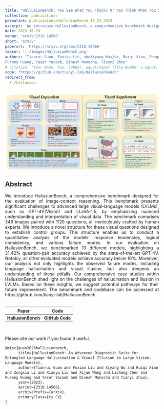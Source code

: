 ```yaml
---
title: "HallusionBench: You See What You Think? Or You Think What You See? An Image-Context Reasoning Benchmark Challenging for GPT-4V(ision), LLaVA-1.5, and Other Multi-modality Models"
collection: publications
permalink: publications/HallusionBench_10_23_2023
excerpt: 'We introduce HallusionBench, a comprehensive benchmark designed for the evaluation of image-context reasoning. This benchmark presents significant challenges to advanced large visual-language models (LVLMs), such as GPT-4V(Vision) and LLaVA-1.5, by emphasizing nuanced understanding and interpretation of visual data. The benchmark comprises 346 images paired with 1129 questions, all meticulously crafted by human experts. We introduce a novel structure for these visual questions designed to establish control groups. This structure enables us to conduct a quantitative analysis of the models' response tendencies, logical consistency, and various failure modes. In our evaluation on HallusionBench, we benchmarked 13 different models, highlighting a 31.42% question-pair accuracy achieved by the state-of-the-art GPT-4V. Notably, all other evaluated models achieve accuracy below 16%. Moreover, our analysis not only highlights the observed failure modes, including language hallucination and visual illusion, but also deepens an understanding of these pitfalls. Our comprehensive case studies within HallusionBench shed light on the challenges of hallucination and illusion in LVLMs. Based on these insights, we suggest potential pathways for their future improvement. The benchmark and codebase can be accessed at https://github.com/tianyi-lab/HallusionBench.'
date: 2023-10-23
venue: 'arXiv:2310.14566'
short: 'arXiv'
paperurl: 'https://arxiv.org/abs/2310.14566'
teaser: '../images/HallusionBench.png'
authors: "Tianrui Guan, Fuxiao Liu, <b>Xiyang Wu</b>, Ruiqi Xian, Zongxia Li, Xiaoyu Liu, Xijun Wang, Lichang Chen, 
Furong Huang, Yaser Yacoob, Dinesh Manocha, Tianyi Zhou"
# citation: 'Your Name, You. (2009). &quot;Paper Title Number 1.&quot; <i>Journal 1</i>. 1(1).'
code: "https://github.com/tianyi-lab/HallusionBench"
redirect_from: 
  - /hallusion
---
```


<p style="text-align:center;">
<img src="../images/HallusionBench.png" width="800">
</p>

## Abstract
<div style="text-align: justify"> We introduce HallusionBench, a comprehensive benchmark designed for the evaluation of image-context reasoning. This benchmark presents significant challenges to advanced large visual-language models (LVLMs), such as GPT-4V(Vision) and LLaVA-1.5, by emphasizing nuanced understanding and interpretation of visual data. The benchmark comprises 346 images paired with 1129 questions, all meticulously crafted by human experts. We introduce a novel structure for these visual questions designed to establish control groups. This structure enables us to conduct a quantitative analysis of the models' response tendencies, logical consistency, and various failure modes. In our evaluation on HallusionBench, we benchmarked 13 different models, highlighting a 31.42% question-pair accuracy achieved by the state-of-the-art GPT-4V. Notably, all other evaluated models achieve accuracy below 16%. Moreover, our analysis not only highlights the observed failure modes, including language hallucination and visual illusion, but also deepens an understanding of these pitfalls. Our comprehensive case studies within HallusionBench shed light on the challenges of hallucination and illusion in LVLMs. Based on these insights, we suggest potential pathways for their future improvement. The benchmark and codebase can be accessed at https://github.com/tianyi-lab/HallusionBench.
</div>
<br>


| Paper                                                     | Code                                                           | 
|-----------------------------------------------------------|----------------------------------------------------------------|
| [**HallusionBench**](https://arxiv.org/abs/2310.14566)    | [**GitHub Code**](https://github.com/tianyi-lab/HallusionBench/) |

<br>

Please cite our work if you found it useful,

```
@misc{guan2023hallusionbench,
      title={HallusionBench: An Advanced Diagnostic Suite for Entangled Language Hallucination & Visual Illusion in Large Vision-Language Models}, 
      author={Tianrui Guan and Fuxiao Liu and Xiyang Wu and Ruiqi Xian and Zongxia Li and Xiaoyu Liu and Xijun Wang and Lichang Chen and Furong Huang and Yaser Yacoob and Dinesh Manocha and Tianyi Zhou},
      year={2023},
      eprint={2310.14566},
      archivePrefix={arXiv},
      primaryClass={cs.CV}
}
```